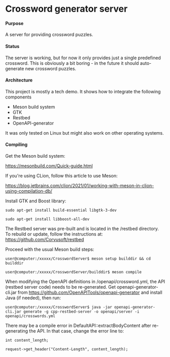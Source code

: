 # Crossword generator server

#### Purpose
A server for providing crossword puzzles.

#### Status
The server is working, but for now it only provides just a single predefined crossword. This is obviously a bit boring - in the future it should auto-generate new crossword puzzles. 

#### Architecture

This project is mostly a tech demo. It shows how to integrate the following components
- Meson build system
- GTK
- Restbed
- OpenAPI-generator

It was only tested on Linux but might also work on other operating systems.

#### Compiling

Get the Meson build system:

https://mesonbuild.com/Quick-guide.html

If you're using CLion, follow this article to use Meson:

https://blog.jetbrains.com/clion/2021/01/working-with-meson-in-clion-using-compilation-db/

Install GTK and Boost library:

``sudo apt-get install build-essential libgtk-3-dev``

``sudo apt-get install libboost-all-dev``


The Restbed server was pre-built and is located in the /restbed directory. To rebuild or update, follow the instructions at:
https://github.com/Corvusoft/restbed

Proceed with the usual Meson build steps:

``user@computer:/xxxxx/CrosswordServer$ meson setup builddir && cd builddir``

``user@computer:/xxxxx/CrosswordServer/builddir$ meson compile``

When modifying the OpenAPI definitions in /openapi/crossword.yml, the API (restbed server code) needs to be re-generated. Get openapi-generator-cli.jar from https://github.com/OpenAPITools/openapi-generator and install Java (if needed), then run:

``user@computer:/xxxxx/CrosswordServer$ java -jar openapi-generator-cli.jar generate -g cpp-restbed-server -o openapi/server -i openapi/crosswords.yml``

There may be a compile error in DefaultAPI::extractBodyContent after re-generating the API. In that case, change the error line to:

``int content_length;``

``request->get_header("Content-Length", content_length);``

